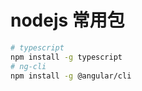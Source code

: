 # nodejs 常用包
```bash
# typescript
npm install -g typescript
# ng-cli
npm install -g @angular/cli
```